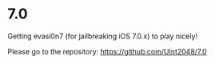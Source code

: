 # 7.0

Getting evasi0n7 (for jailbreaking iOS 7.0.x) to play nicely!

Please go to the repository: https://github.com/UInt2048/7.0